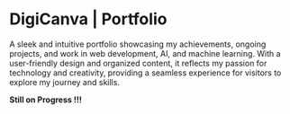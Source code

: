 # DigiCanva | Portfolio
A sleek and intuitive portfolio showcasing my achievements, ongoing projects, and work in web development, AI, and machine learning. With a user-friendly design and organized content, it reflects my passion for technology and creativity, providing a seamless experience for visitors to explore my journey and skills.

**Still on Progress !!!**

